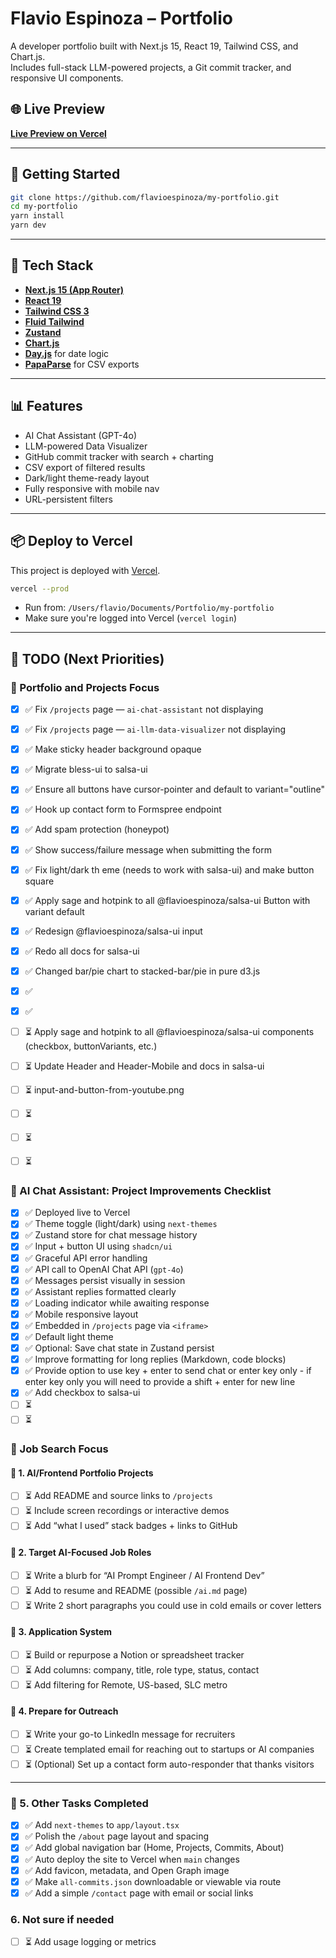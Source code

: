 # Flavio Espinoza – Portfolio

A developer portfolio built with Next.js 15, React 19, Tailwind CSS, and Chart.js.  
Includes full-stack LLM-powered projects, a Git commit tracker, and responsive UI components.

## 🌐 Live Preview

**[Live Preview on Vercel](https://my-portfolio-lt8gin5a0-flavio-espinozas-projects.vercel.app)**

---

## 🚀 Getting Started

```bash
git clone https://github.com/flavioespinoza/my-portfolio.git
cd my-portfolio
yarn install
yarn dev
```

---

## 🧰 Tech Stack

- **[Next.js 15 (App Router)](https://nextjs.org/docs/app)**
- **[React 19](https://react.dev)**
- **[Tailwind CSS 3](https://tailwindcss.com)**
- **[Fluid Tailwind](https://fluid.tw/#basic-usage)**
- **[Zustand](https://zustand-demo.pmnd.rs)**
- **[Chart.js](https://www.chartjs.org)**
- **[Day.js](https://day.js.org)** for date logic
- **[PapaParse](https://www.papaparse.com)** for CSV exports

---

## 📊 Features

- AI Chat Assistant (GPT-4o)
- LLM-powered Data Visualizer
- GitHub commit tracker with search + charting
- CSV export of filtered results
- Dark/light theme-ready layout
- Fully responsive with mobile nav
- URL-persistent filters

---

## 📦 Deploy to Vercel

This project is deployed with [Vercel](https://vercel.com/).

```bash
vercel --prod
```

- Run from: `/Users/flavio/Documents/Portfolio/my-portfolio`
- Make sure you're logged into Vercel (`vercel login`)

---

## 🔧 TODO (Next Priorities)

### 🧠 Portfolio and Projects Focus

- [x] ✅ Fix `/projects` page — `ai-chat-assistant` not displaying
- [x] ✅ Fix `/projects` page — `ai-llm-data-visualizer` not displaying
- [x] ✅ Make sticky header background opaque
- [x] ✅ Migrate bless-ui to salsa-ui
- [x] ✅ Ensure all buttons have cursor-pointer and default to variant="outline"
- [x] ✅ Hook up contact form to Formspree endpoint
- [x] ✅ Add spam protection (honeypot)
- [x] ✅ Show success/failure message when submitting the form
- [x] ✅ Fix light/dark th eme (needs to work with salsa-ui) and make button square
- [x] ✅ Apply sage and hotpink to all @flavioespinoza/salsa-ui Button with variant default
- [x] ✅ Redesign @flavioespinoza/salsa-ui input
- [x] ✅ Redo all docs for salsa-ui
- [x] ✅ Changed bar/pie chart to stacked-bar/pie in pure d3.js
- [x] ✅
- [x] ✅

- [ ] ⏳ Apply sage and hotpink to all @flavioespinoza/salsa-ui components (checkbox, buttonVariants, etc.)
- [ ] ⏳ Update Header and Header-Mobile and docs in salsa-ui
- [ ] ⏳ input-and-button-from-youtube.png
- [ ] ⏳
- [ ] ⏳
- [ ] ⏳

### 🤖 AI Chat Assistant: Project Improvements Checklist

- [x] ✅ Deployed live to Vercel
- [x] ✅ Theme toggle (light/dark) using `next-themes`
- [x] ✅ Zustand store for chat message history
- [x] ✅ Input + button UI using `shadcn/ui`
- [x] ✅ Graceful API error handling
- [x] ✅ API call to OpenAI Chat API (`gpt-4o`)
- [x] ✅ Messages persist visually in session
- [x] ✅ Assistant replies formatted clearly
- [x] ✅ Loading indicator while awaiting response
- [x] ✅ Mobile responsive layout
- [x] ✅ Embedded in `/projects` page via `<iframe>`
- [x] ✅ Default light theme
- [x] ✅ Optional: Save chat state in Zustand persist
- [x] ✅ Improve formatting for long replies (Markdown, code blocks)
- [x] ✅ Provide option to use key + enter to send chat or enter key only - if enter key only you will need to provide a shift + enter for new line
- [x] ✅ Add checkbox to salsa-ui
- [ ] ⏳
- [ ] ⏳

### 🧠 Job Search Focus

#### 📂 1. AI/Frontend Portfolio Projects

- [ ] ⏳ Add README and source links to `/projects`
- [ ] ⏳ Include screen recordings or interactive demos
- [ ] ⏳ Add “what I used” stack badges + links to GitHub

#### 🧠 2. Target AI-Focused Job Roles

- [ ] ⏳ Write a blurb for “AI Prompt Engineer / AI Frontend Dev”
- [ ] ⏳ Add to resume and README (possible `/ai.md` page)
- [ ] ⏳ Write 2 short paragraphs you could use in cold emails or cover letters

#### 💼 3. Application System

- [ ] ⏳ Build or repurpose a Notion or spreadsheet tracker
- [ ] ⏳ Add columns: company, title, role type, status, contact
- [ ] ⏳ Add filtering for Remote, US-based, SLC metro

#### 📝 4. Prepare for Outreach

- [ ] ⏳ Write your go-to LinkedIn message for recruiters
- [ ] ⏳ Create templated email for reaching out to startups or AI companies
- [ ] ⏳ (Optional) Set up a contact form auto-responder that thanks visitors

---

### 📝 5. Other Tasks Completed

- [x] ✅ Add `next-themes` to `app/layout.tsx`
- [x] ✅ Polish the `/about` page layout and spacing
- [x] ✅ Add global navigation bar (Home, Projects, Commits, About)
- [x] ✅ Auto deploy the site to Vercel when `main` changes
- [x] ✅ Add favicon, metadata, and Open Graph image
- [x] ✅ Make `all-commits.json` downloadable or viewable via route
- [x] ✅ Add a simple `/contact` page with email or social links

### 6. Not sure if needed

- [ ] ⏳ Add usage logging or metrics
